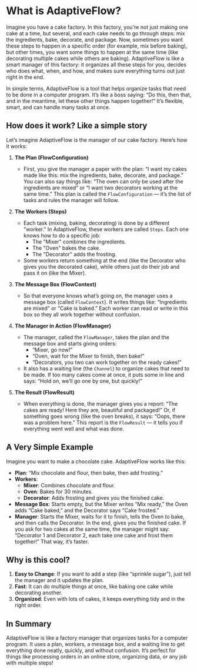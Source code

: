 # What is AdaptiveFlow?

Imagine you have a cake factory. In this factory, you're not just making one cake at a time, but several, and each cake needs to go through steps: mix the ingredients, bake, decorate, and package. Now, sometimes you want these steps to happen in a specific order (for example, mix before baking), but other times, you want some things to happen at the same time (like decorating multiple cakes while others are baking). AdaptiveFlow is like a smart manager of this factory: it organizes all these steps for you, decides who does what, when, and how, and makes sure everything turns out just right in the end.

In simple terms, AdaptiveFlow is a tool that helps organize tasks that need to be done in a computer program. It’s like a boss saying: “Do this, then that, and in the meantime, let these other things happen together!” It’s flexible, smart, and can handle many tasks at once.

## How does it work? Like a simple story

Let’s imagine AdaptiveFlow is the manager of our cake factory. Here’s how it works:

1. **The Plan (FlowConfiguration)**
    - First, you give the manager a paper with the plan: “I want my cakes made like this: mix the ingredients, bake, decorate, and package.” You can also say things like: “The oven can only be used after the ingredients are mixed” or “I want two decorators working at the same time.” This plan is called the `FlowConfiguration` — it’s the list of tasks and rules the manager will follow.

2. **The Workers (Steps)**
    - Each task (mixing, baking, decorating) is done by a different "worker." In AdaptiveFlow, these workers are called `Steps`. Each one knows how to do a specific job:
        - The "Mixer" combines the ingredients.
        - The "Oven" bakes the cake.
        - The "Decorator" adds the frosting.
    - Some workers return something at the end (like the Decorator who gives you the decorated cake), while others just do their job and pass it on (like the Mixer).

3. **The Message Box (FlowContext)**
    - So that everyone knows what’s going on, the manager uses a message box (called `FlowContext`). It writes things like: “Ingredients are mixed” or “Cake is baked.” Each worker can read or write in this box so they all work together without confusion.

4. **The Manager in Action (FlowManager)**
    - The manager, called the `FlowManager`, takes the plan and the message box and starts giving orders:
        - “Mixer, go now!”
        - “Oven, wait for the Mixer to finish, then bake!”
        - “Decorators, you two can work together on the ready cakes!”
    - It also has a waiting line (the `Channel`) to organize cakes that need to be made. If too many cakes come at once, it puts some in line and says: “Hold on, we’ll go one by one, but quickly!”

5. **The Result (FlowResult)**
   - When everything is done, the manager gives you a report: “The cakes are ready! Here they are, beautiful and packaged!” Or, if something goes wrong (like the oven breaks), it says: “Oops, there was a problem here.” This report is the `FlowResult` — it tells you if everything went well and what was done.

## A Very Simple Example

Imagine you want to make a chocolate cake. AdaptiveFlow works like this:

- **Plan**: “Mix chocolate and flour, then bake, then add frosting.”
- **Workers**:
    - **Mixer**: Combines chocolate and flour.
    - **Oven**: Bakes for 30 minutes.
    - **Decorator**: Adds frosting and gives you the finished cake.
- **Message Box**: Starts empty, but the Mixer writes “Mix ready,” the Oven adds “Cake baked,” and the Decorator says “Cake frosted.”
- **Manager**: Starts the Mixer, waits for it to finish, tells the Oven to bake, and then calls the Decorator. In the end, gives you the finished cake.
If you ask for two cakes at the same time, the manager might say: “Decorator 1 and Decorator 2, each take one cake and frost them together!” That way, it’s faster.

## Why is this cool?

1. **Easy to Change**: If you want to add a step (like “sprinkle sugar”), just tell the manager and it updates the plan.
2. **Fast**: It can do multiple things at once, like baking one cake while decorating another.
3. **Organized**: Even with lots of cakes, it keeps everything tidy and in the right order.

## In Summary
AdaptiveFlow is like a factory manager that organizes tasks for a computer program. It uses a plan, workers, a message box, and a waiting line to get everything done neatly, quickly, and without confusion. It’s perfect for things like processing orders in an online store, organizing data, or any job with multiple steps!

